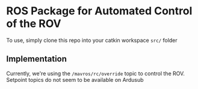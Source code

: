 # ROS Package for Automated Control of the ROV

To use, simply clone this repo into your catkin workspace `src/` folder



## Implementation
Currently, we're using the `/mavros/rc/override` topic to control the ROV.
Setpoint topics do not seem to be available on Ardusub
